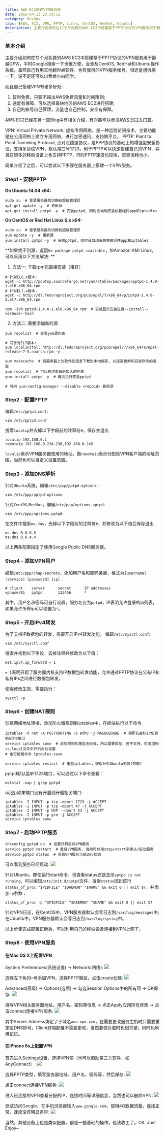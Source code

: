 ```yaml
---
title: AWS EC2搭建VPN服务器
date: 2016-04-13 23:30:52
category: DevOps
tags: [AWS, EC2, VPN, PPTP, Linux, CentOS, RedHat, Ubuntu]
description: 主要介绍如何在12个月免费的AWS EC2中搭建基于PPTP协议的VPN服务用于翻越GFW，平时Google搜索一下也很方便，会涉及CentOS, RedHat和Ubuntu操作系统。
---
```


### 基本介绍

主要介绍如何在12个月免费的AWS EC2中搭建基于PPTP协议的VPN服务用于翻越GFW，平时Google搜索一下也很方便，会涉及CentOS, RedHat和Ubuntu操作系统。虽然自己有用其他翻Wall软件，也有我司的VPN服务帐号，但还是想折腾一下，说不定还可以出售给小白同学。

<!-- more -->

而且自己搭建VPN有诸多好处:
1. 暂时免费，只要不超出AWS免费流量和时间限制;
2. 速度有保障，可以选择最快地区的AWS EC2进行搭建;
3. 自己的帐号自己管理，流量也自己控制，安全有保障。

AWS EC2已经在另一篇Blog中有相关介绍，有兴趣可以参见[AWS EC2入门篇](/blog/aws-ec2-basic)。

VPN: Virtual Private Network, 虚拟专用网络，是一种远程访问技术，主要功能是在公用网络上建立专用网络，进行加密通讯，支持跨平台。
PPTP: Point to Point Tunneling Protocol, 点对点隧道协议，是PPP协议的基础上的增强型安全协议，支持多协议VPN，默认端口号1723。利于PPTP可以快速搭建自己的VPN，并且在很多的移动设备上也支持PPTP，同时PPTP速度也较快，资源消耗也小。

简单介绍了之后，可以尝试以下步骤在服务器上搭建一个VPN服务。

### Step1 - 安装PPTP
**On Ubuntu 14.04 x64:**

``` shell
sudo su  # 登录服务器后切换到超级管理员
apt-get update -y  # 更新源
apt-get install pptpd -y  # 安装pptpd, 同时会自动安装依赖组件ppp和iptables
```

**On CentOS or Red Hat Linux 6.x x64:**

```
sudo su  # 登录服务器后切换到超级管理员
yum update -y  # 更新源
yum install pptpd -y  # 安装pptpd, 同时会自动安装依赖组件ppp和iptables
```

**如果找不到源，返回`No package pptpd available`，如Amazon AMI Linux，可以采用以下方法解决: **

1. 方法一: 下载rpm包直接安装（推荐）

```
# 针对EL6.x版本:
wget -c http://poptop.sourceforge.net/yum/stable/packages/pptpd-1.4.0-1.el6.x86_64.rpm
# 针对EL7.x版本:
wget -c http://dl.fedoraproject.org/pub/epel/7/x86_64/p/pptpd-1.4.0-2.el7.x86_64.rpm

rpm -ivh pptpd-1.4.0-1.el6.x86_64.rpm  # 安装显示安装进度--install--verbose--hash
```

2. 方法二: 需要添加新的源

```
yum repolist  # 查看yum源列表

# 只针对EL7版本:
yum localinstall http://dl.fedoraproject.org/pub/epel/7/x86_64/e/epel-release-7-5.noarch.rpm -y

yum makecache  # 将服务器上的软件包信息下载到本地缓存, 以提高搜索和安装软件的速度
yum repolist  # 可以再次查看新加入的列表
yum install pptpd -y  # 再次执行安装pptpd

# 可用 yum-config-manager --disable <repoid> 删除源
```


### Step2 - 配置PPTP

编辑`/etc/pptpd.conf`:

```
vim /etc/pptpd.conf
```

搜索`localip`并去掉以下字段前的注释符`#`，保存并退出

```
localip 192.168.0.1
remoteip 192.168.0.234-238,192.168.0.245
```

`localip`表示VPN服务器使用的地址，而`remoteip`表示分配给VPN客户端的地址范围，当然也可以自定义设置范围。


### Step3 - 添加DNS解析

针对`Ubuntu`系统，编辑`/etc/ppp/pptpd-options`：

```
vim /etc/ppp/pptpd-options
```

针对`CentOS/RedHat`，编辑`/etc/ppp/options.pptpd`:

```
vim /etc/ppp/options.pptpd
```

在文件中搜索`ms-dns`，去掉以下字段前的注释符`#`，并修改为以下值后保存退出

```
ms-dns 8.8.8.8
ms-dns 8.8.4.4
```

以上两条配置指定了使用Google Public DNS服务器。


### Step4 - 添加VPN用户
编辑`/etc/ppp/chap-secrets`，添加用户名和密码条目，格式为`[username] [service] [password] [ip]`：

```
# client	server  	secret		IP addresses
vpnuser01	pptpd   	123456		*
```

其中，用户名和密码可自行设置，服务名应为`pptpd`，IP表明允许登录的ip列表，如果允许所有ip可以设置为`*`。


### Step5 - 开启IPv4转发
为了支持IP数据包的转发，需要开启IPv4转发功能。
编辑`/etc/sysctl.conf`:

```
vim /etc/sysctl.conf
```

搜索并找到以下字段，去掉注释并修改为以下值：

```
net.ipv4.ip_forward = 1
```

`= 1`表明开启了服务器内核支持IP数据包转发功能，允许通过PPTP协议在公有IP和私有IPs之间进行数据包转发。


使得修改生效，需要执行：

```
sysctl -p
```

### Step6 - 创建NAT规则
创建网络地址转换，添加防火墙规则到iptables中，在终端执行以下命令

```
iptables -t nat -A POSTROUTING -o eth0 -j MASQUERADE  # 将所有目标IP包转向eth0接口
service iptables save  # 添加规则后重启会失效，所以需要保存，若不支持，可添加到rc.local文件中开机自动设置
# 也可使用命令 iptables-save

service iptables restart  # 重启iptables，貌似针对Ubuntu无效(忽略)
```

pptpd默认监听1723端口，可以通过以下命令查看：

```
netstat -nap | grep pptpd
```

(可选)如果端口没有开启则开启相关端口:

```
iptables -I INPUT -p tcp –dport 1723 -j ACCEPT
iptables -I INPUT -p tcp –dport 47 -j ACCEPT
iptables -I INPUT -p UDP --dport 53 -j ACCEPT
iptables -I INPUT -p gre -j ACCEPT
service iptables save
```


### Step7 - 启动PPTP服务

```
chkconfig pptpd on  # 设置开机启动VPN服务
service pptpd restart  # 重启VPN服务, 当然可以用stop/start来停止/启动服务
service pptpd status  # 查看VPN服务当前运行状态
```
可以看到服务已经启动:
![](../images/aws-ec2-vpn/linux_pptpd_started.png)

针对Ubuntu，即使运行start命令，但查看status还是显示`pptpd is not running`，可以编辑`/etc/init.d/pptpd`文件，搜索`status`找到该行`status_of_proc "$PIDFILE" "$DAEMON" "$NAME" && exit 0 || exit $?`，并添加`-p`参数：

```
status_of_proc -p "$PIDFILE" "$DAEMON" "$NAME" && exit 0 || exit $?
```

针对VPN日志，在CentOS中，VPN服务器默认会写日志到`/var/log/messages`中; 在Ubuntu中，VPN服务器默认会写日志到`/var/log/syslog`中。

以上步骤完成配置正确后，可以利用自己的终端设备连接到VPN上网了。


### Step8 - 使用VPN服务
#### 在Mac OS X上配置VPN

System Preferences(系统设置) -> Network(网络):
![](../images/aws-ec2-vpn/mac_system_network.png)

选择左下角的`+`号添加VPN，选择PPTP类型，点击create创建:
![](../images/aws-ec2-vpn/mac_new_vpn.png)

Advanced(高级) -> Options(选项) -> 勾选Session Options中的所有项 -> OK保存:
![](../images/aws-ec2-vpn/mac_vpn_options.png)

填写VPN相关服务器地址、用户名、密码等信息 -> 点击Apply应用所有修改 -> 点击connect连接VPN服务:
![](../images/aws-ec2-vpn/mac_vpn_connected.png)

其中Server Address绑定了子域名`aws.vpn.xxx`，在需要更改服务主机时只需要重定位DNS即可，Client终端配置不需要更改，当然要做负载时也很方便，同时也利用记忆。

#### 在iPhone 6s上配置VPN

首先进入Settings设置，选择VPN项（也可以借助第三方软件，如AnyConnect）:
![](../images/aws-ec2-vpn/6s_vpn_setting.png)

选择PPTP类型，填写服务器地址、用户名、密码等，然后保存:
![](../images/aws-ec2-vpn/6s_new_vpn.png)

点击connect连接VPN服务:
![](../images/aws-ec2-vpn/6s_vpn_connected.png)

进入已连接的VPN查看分配的IP，连接时间等详细信息，当然也可以删除VPN:
![](../images/aws-ec2-vpn/6s_vpn_detail.png)

测试访问Google，在手机浏览器输入`www.google.com`，使用4G数据流量，连接正常，速度没有明显差异:
![](../images/aws-ec2-vpn/6s_test_vpn.png)

当然，其他设备上也是类似配置，都是一些基础的操作，也该收工了。OK, Just Enjoy~